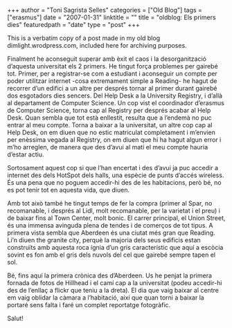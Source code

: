 +++
author = "Toni Sagrista Selles"
categories = ["Old Blog"]
tags = ["erasmus"]
date = "2007-01-31"
linktitle = ""
title = "oldblog: Els primers dies"
featuredpath = "date"
type = "post"
+++

<div class="post-notice">
This is a verbatim copy of a post made in my old blog dimlight.wrodpress.com, included here for archiving purposes.
</div>

Finalment he aconseguit superar amb èxit el caos i la desorganització d’aquesta universitat els 2 primers.  He tingut força problemes per gairebé tot. Primer,  per a registrar-se com a estudiant i aconseguir un compte per poder utilitzar internet -cosa extremament simple a Reading- he hagut de recorrer d’un edifici a un altre per després tornar al primer durant gairebé dos esgotadors dies sencers. Del Help Desk a la University Registry, i d’allà al departament de Computer Science. Un cop vist el coordinador d’erasmus de Computer Science, torna cap al Registry per després acabar al Help Desk. Quan sembla que tot està enllestit, resulta que a l’endemà no puc entrar al meu compte. Torna a baixar a la universitat, un altre cop cap al Help Desk, on em diuen que no estic matriculat completament i m’envien per enèssima vegada al Registry, on em diuen que hi ha hagut algun error i m’ho arreglen, de manera que des d’avui al matí el meu compte hauria d’estar actiu.

Sortosament aquest cop si que l’han encertat i des d’avui ja puc accedir a internet des dels HotSpot dels halls, una espècie de punts d’accés wireless. És una pena que no poguem accedir-hi des de les habitacions, però bé, no es pot tenir tot en aquesta vida, que diuen.

Amb tot això també he tingut temps de fer la compra (primer al Spar, no recomanable, i després al Lidl, molt recomanable, per la varietat i el preu) i de baixar fins al Town Center, molt bonic. El carrer principal, el Union Street,  és una immensa avinguda plena de tendes i de comerços de tot tipus. A primera vista sembla que Aberdeen és una ciutat més gran que Reading. Li’n diuen the granite city, perquè la majoria dels seus edificis estan construïts amb aquesta roca ígnia d’un gris característic que aquí a escòcia sovint es fon amb el gris dels nuvols del cel que gairebé sempre tapen el sol.

Bé, fins aquí la primera crònica des d’Aberdeen. Us he penjat la primera fornada de fotos de Hillhead i el camí cap a la universitat (podeu accedir-hi des de l’enllaç a flickr que teniu a la dreta). El dia que vaig baixar al centre em vaig oblidar la càmara a l’habitació, així que quan torni a baixar la portaré sens falta i faré un complet reportatge fotogràfic.

Salut!
